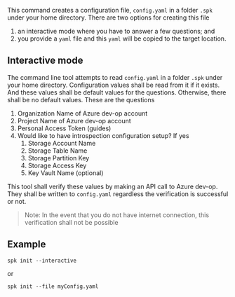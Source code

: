 This command creates a configuration file, `config.yaml` in a folder `.spk`
under your home directory. There are two options for creating this file

1. an interactive mode where you have to answer a few questions; and
2. you provide a `yaml` file and this `yaml` will be copied to the target
   location.

## Interactive mode

The command line tool attempts to read `config.yaml` in a folder `.spk` under
your home directory. Configuration values shall be read from it if it exists.
And these values shall be default values for the questions. Otherwise, there
shall be no default values. These are the questions

1. Organization Name of Azure dev-op account
2. Project Name of Azure dev-op account
3. Personal Access Token (guides)
4. Would like to have introspection configuration setup? If yes
   1. Storage Account Name
   1. Storage Table Name
   1. Storage Partition Key
   1. Storage Access Key
   1. Key Vault Name (optional)

This tool shall verify these values by making an API call to Azure dev-op. They
shall be written to `config.yaml` regardless the verification is successful or
not.

> Note: In the event that you do not have internet connection, this verification
> shall not be possible

## Example

```
spk init --interactive
```

or

```
spk init --file myConfig.yaml
```
